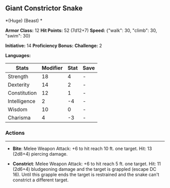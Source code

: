## Giant Constrictor Snake
*(Huge) (Beast) *

**Armor Class:** 12
**Hit Points:** 52 (7d12+7)
**Speed:** {"walk": 30, "climb": 30, "swim": 30}

**Initiative:** 14
**Proficiency Bonus:**
**Challenge:** 2

**Languages:** 



| Stats | Modifier | Stat | Save
| ---- | ---- | ---- | ---- |
| Strength | 18 | 4 | - |
| Dexterity | 14 | 2 | - |
| Constitution | 12 | 1 | - |
| Intelligence | 2 | -4 | - |
| Wisdom | 10 | 0 | - |
| Charisma | 4 | -3 | - |

### Actions
 --- 
- **Bite**: Melee Weapon Attack: +6 to hit  reach 10 ft.  one target. Hit: 13 (2d8+4) piercing damage.

- **Constrict**: Melee Weapon Attack: +6 to hit  reach 5 ft.  one target. Hit: 11 (2d6+4) bludgeoning damage and the target is grappled (escape DC 16). Until this grapple ends  the target is restrained and the snake can't constrict a different target.

